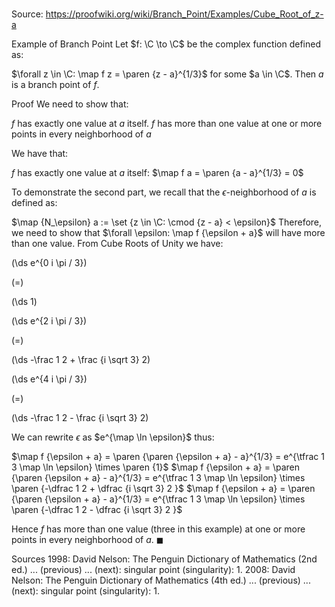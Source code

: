 # 

Source: https://proofwiki.org/wiki/Branch_Point/Examples/Cube_Root_of_z-a

Example of Branch Point
Let $f: \C \to \C$ be the complex function defined as:

$\forall z \in \C: \map f z = \paren {z - a}^{1/3}$
for some $a \in \C$.
Then $a$ is a branch point of $f$.


Proof
We need to show that:

$f$ has exactly one value at $a$ itself.
$f$ has more than one value at one or more points in every neighborhood of $a$

We have that:

$f$ has exactly one value at $a$ itself:
$\map f a = \paren {a - a}^{1/3} = 0$

To demonstrate the second part, we recall that the $\epsilon$-neighborhood of $a$ is defined as:

$\map {N_\epsilon} a := \set {z \in \C: \cmod {z - a} < \epsilon}$
Therefore, we need to show that $\forall \epsilon: \map f {\epsilon + a}$ will have more than one value.
From Cube Roots of Unity we have:














\(\ds e^{0 i \pi / 3}\)

\(=\)







\(\ds 1\)




















\(\ds e^{2 i \pi / 3}\)

\(=\)







\(\ds -\frac 1 2 + \frac {i \sqrt 3} 2\)




















\(\ds e^{4 i \pi / 3}\)

\(=\)







\(\ds -\frac 1 2 - \frac {i \sqrt 3} 2\)










We can rewrite $\epsilon$ as $e^{\map \ln \epsilon}$ thus:

$\map f {\epsilon + a} = \paren {\paren {\epsilon + a} - a}^{1/3} = e^{\tfrac 1 3 \map \ln \epsilon} \times \paren {1}$
$\map f {\epsilon + a} = \paren {\paren {\epsilon + a} - a}^{1/3} =  e^{\tfrac 1 3 \map \ln \epsilon} \times \paren {-\dfrac 1 2 + \dfrac {i \sqrt 3} 2 }$
$\map f {\epsilon + a} = \paren {\paren {\epsilon + a} - a}^{1/3} =  e^{\tfrac 1 3 \map \ln \epsilon} \times \paren {-\dfrac 1 2 - \dfrac {i \sqrt 3} 2 }$

Hence $f$ has more than one value (three in this example) at one or more points in every neighborhood of $a$.
$\blacksquare$


Sources
1998: David Nelson: The Penguin Dictionary of Mathematics (2nd ed.) ... (previous) ... (next): singular point (singularity): 1.
2008: David Nelson: The Penguin Dictionary of Mathematics (4th ed.) ... (previous) ... (next): singular point (singularity): 1.




